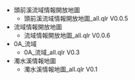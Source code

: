 - 頭前溪流域情報開放地圖
    - 頭前溪流域情報開放地圖_all.qlr V0.0.5 
- 流域情報開放地圖
  - 流域情報開放地圖_all.qlr V0.0.6 
- 0A_流域
  - 0A_流域_all.qlr V0.3 
- 濁水溪情報地圖
  - 濁水溪情報地圖_all.qlr V0.1 

